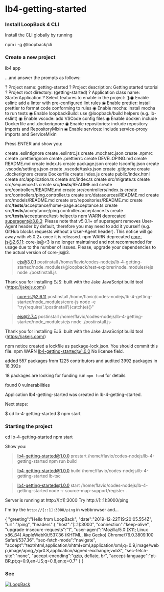 # lb4-getting-started


### Install LoopBack 4 CLI

Install the CLI globally by running

  npm i -g @loopback/cli


### Create a new project

  lb4 app

...and answer the prompts as follows:

  ? Project name: getting-started
  ? Project description: Getting started tutorial
  ? Project root directory: (getting-started)
  ? Application class name: StarterApplication
  ? Select features to enable in the project:
  ❯◉ Enable eslint: add a linter with pre-configured lint rules
  ◉ Enable prettier: install prettier to format code conforming to rules
  ◉ Enable mocha: install mocha to run tests
  ◉ Enable loopbackBuild: use @loopback/build helpers (e.g. lb-eslint)
  ◉ Enable vscode: add VSCode config files
  ◉ Enable docker: include Dockerfile and .dockerignore
  ◉ Enable repositories: include repository imports and RepositoryMixin
  ◉ Enable services: include service-proxy imports and ServiceMixin

Press ENTER and show you:

  create .eslintignore
  create .eslintrc.js
  create .mocharc.json
  create .npmrc
  create .prettierignore
  create .prettierrc
  create DEVELOPING.md
  create README.md
  create index.ts
  create package.json
  create tsconfig.json
  create .vscode/settings.json
  create .vscode/tasks.json
  create .gitignore
  create .dockerignore
  create Dockerfile
  create index.js
  create public/index.html
  create src/application.ts
  create src/index.ts
  create src/migrate.ts
  create src/sequence.ts
  create src/__tests__/README.md
  create src/controllers/README.md
  create src/controllers/index.ts
  create src/controllers/ping.controller.ts
  create src/datasources/README.md
  create src/models/README.md
  create src/repositories/README.md
  create src/__tests__/acceptance/home-page.acceptance.ts
  create src/__tests__/acceptance/ping.controller.acceptance.ts
  create src/__tests__/acceptance/test-helper.ts
  npm WARN deprecated superagent@3.8.3: Please note that v5.0.1+ of superagent removes User-Agent header by default, therefore you may need to add it yourself (e.g. GitHub blocks requests without a User-Agent header).  This notice will go away with v5.0.2+ once it is released.
  npm WARN deprecated core-js@2.6.11: core-js@<3 is no longer maintained and not recommended for usage due to the number of issues. Please, upgrade your dependencies to the actual version of core-js@3.

  > ejs@3.0.1 postinstall /home/flavio/codes-nodejs/lb-4-getting-started/node_modules/@loopback/rest-explorer/node_modules/ejs
  > node ./postinstall.js

  Thank you for installing EJS: built with the Jake JavaScript build tool (https://jakejs.com/)


  > core-js@2.6.11 postinstall /home/flavio/codes-nodejs/lb-4-getting-started/node_modules/core-js
  > node -e "try{require('./postinstall')}catch(e){}"


  > ejs@2.7.4 postinstall /home/flavio/codes-nodejs/lb-4-getting-started/node_modules/ejs
  > node ./postinstall.js

  Thank you for installing EJS: built with the Jake JavaScript build tool (https://jakejs.com/)

  npm notice created a lockfile as package-lock.json. You should commit this file.
  npm WARN lb4-getting-started@1.0.0 No license field.

  added 557 packages from 1225 contributors and audited 3992 packages in 18.392s

  18 packages are looking for funding
    run `npm fund` for details

  found 0 vulnerabilities


  Application lb4-getting-started was created in lb-4-getting-started.

  Next steps:

  $ cd lb-4-getting-started
  $ npm start



### Starting the project

  cd lb-4-getting-started
  npm start

Show you:

  > lb4-getting-started@1.0.0 prestart /home/flavio/codes-nodejs/lb-4-getting-started
  > npm run build


  > lb4-getting-started@1.0.0 build /home/flavio/codes-nodejs/lb-4-getting-started
  > lb-tsc


  > lb4-getting-started@1.0.0 start /home/flavio/codes-nodejs/lb-4-getting-started
  > node -r source-map-support/register .

  Server is running at http://[::1]:3000
  Try http://[::1]:3000/ping


I'm try the `http://[::1]:3000/ping` in webbrowser and...

  {
    "greeting":"Hello from LoopBack",
    "date":"2019-12-22T19:20:05.554Z",
    "url":"/ping",
    "headers":{
        "host":"[::1]:3000",
        "connection":"keep-alive",
        "upgrade-insecure-requests":"1",
        "user-agent":"Mozilla/5.0 (X11; Linux x86_64) AppleWebKit/537.36 (KHTML, like Gecko) Chrome/76.0.3809.100 Safari/537.36",
        "sec-fetch-mode":"navigate",
        "accept":"text/html,application/xhtml+xml,application/xml;q=0.9,image/webp,image/apng,*/*;q=0.8,application/signed-exchange;v=b3",
        "sec-fetch-site":"none",
        "accept-encoding":"gzip, deflate, br",
        "accept-language":"pt-BR,pt;q=0.9,en-US;q=0.8,en;q=0.7"
    }
  }


### See

[![LoopBack](https://github.com/strongloop/loopback-next/raw/master/docs/site/imgs/branding/Powered-by-LoopBack-Badge-(blue)-@2x.png)](http://loopback.io/)
